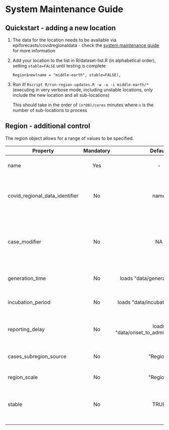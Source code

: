 # System Maintenance Guide

## Quickstart - adding a new location
1. The data for the location needs to be available via epiforecasts/covidregionaldata - check the [system maintenance guide](https://github.com/epiforecasts/covidregionaldata/blob/master/inst/smg/SMG.md) for more information
2. Add your location to the list in R/dataset-list.R (in alphabetical order), setting `stable=FALSE` until testing is complete
   ```
   Region$new(name = "middle-earth", stable=FALSE),
   ```
3. Run it! `Rscript R/run-region-updates.R -w -u -i middle-earth/*` (executing in very verbose mode, including unstable locations, only include the new location and all sub-locations)
   
   This should take in the order of `(n*80)/cores` minutes where `n` is the number of sub-locations to process

## Region - additional control

The region object allows for a range of values to be specified.

| Property | Mandatory | Default | Purpose | Example |
| -------- |:---------:|:-------:| ------- | ------- |
| name | Yes | - | this will be treated as the name used in any file path and is the default for covid_regional_data_identifier |  ` name = "germany"` |
| covid_regional_data_identifier | No | name | Used for the call to covidregionaldata::get_regional_data to specify the country parameter. Used to shim inconsistencies between the two libraries (e.g. united-kingdom / UK ) | ` covid_regional_data_identifier = "UK"` |
|case_modifier | No | NA | A lambda that modifies the `cases` object. This is expected to return the cases object. It allows for additional filtering or modifying of the source data if needed. This should be used with caution as it provides a method of "tinkering" with the source data with potential loss of data integrity. | `case_modifier = function(cases) { ... return(cases)}` |
|generation_time | No | loads "data/generation_time.rds" | Optionally provide alternative data object to replace that loaded from the generic generation_time.rds file | `generation_time = readRDS(here::here("data", "alternative_generation_time.rds"))` |
|incubation_period | No | loads "data/incubation_period.rds" | Optionally provide alternative data object to replace that loaded from the generic incubation_period.rds file | `incubation_period = readRDS(here::here("data", "alternative_incubation.rds"))` |
|reporting_delay | No | loads "data/onset_to_admission_delay.rds" | Optionally provide alternative data object to replace that loaded from the generic onset_to_admission_delay.rds file | `reporting_delay = readRDS(here::here("data", "alternative_delay.rds"))` |
|cases_subregion_source | No | "Region" | If the columns returned by covidregionaldata are not using the standard naming this can be reused to map the correct column for region | `cases_subregion_source = ...` |
|region_scale | No | "Region" | Used to refer to the region in report. E.g. "State" for USA | `region_scale = "State"` |
|stable | No | TRUE | Controls if it is eligible for inclusion in a full run. Regions under development (or suffering from data issues) can be flagged as `stable=FALSE` and excluded by default| `stable = FALSE` |